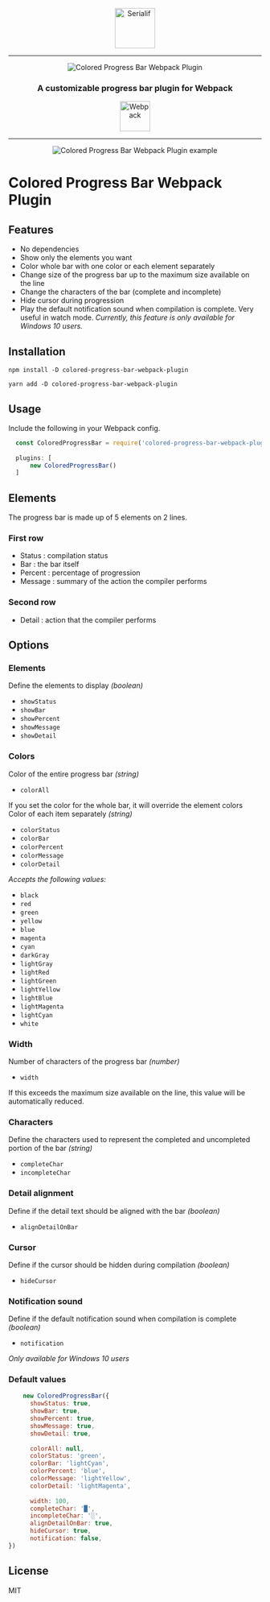 <div align="center">
    <p align="center"><a href="https://serialif.com"><img width="80" height="80" src="https://serialif.com/images/serialif-white.png" alt="Serialif"></a>
<hr>
    <p align="center"><img src="https://serialif.com/images/colored-progress-bar-webpack-plugin-logo.png"
             alt="Colored Progress Bar Webpack Plugin"></p>

<h3 align="center">A customizable progress bar plugin for Webpack</h3>
<p align="center"><a href="https://github.com/webpack/webpack"><img width="60" height="60" src="https://webpack.js.org/assets/icon-square-big.svg" alt="Webpack"></a></p>
<hr>
<p align="center"><img src="https://serialif.com/images/colored-progress-bar-webpack-plugin-demos.png"
             alt="Colored Progress Bar Webpack Plugin example"></p>
</div>

# Colored Progress Bar Webpack Plugin

## Features
- No dependencies
- Show only the elements you want
- Color whole bar with one color or each element separately
- Change size of the progress bar up to the maximum size available on the line
- Change the characters of the bar (complete and incomplete)
- Hide cursor during progression
- Play the default notification sound when compilation is complete. Very useful in watch mode. *Currently, this feature is only available for Windows 10 users.*

## Installation

```
npm install -D colored-progress-bar-webpack-plugin
```
```
yarn add -D colored-progress-bar-webpack-plugin
```

## Usage

Include the following in your Webpack config.

```javascript
  const ColoredProgressBar = require('colored-progress-bar-webpack-plugin');
  
  plugins: [
      new ColoredProgressBar()
  ]
```

## Elements
The progress bar is made up of 5 elements on 2 lines.
### First row

- Status : compilation status
- Bar : the bar itself 
- Percent : percentage of progression
- Message : summary of the action the compiler performs
### Second row
- Detail : action that the compiler performs

## Options
### Elements
Define the elements to display *(boolean)*
  - `showStatus`
  - `showBar`
  - `showPercent`
  - `showMessage`
  - `showDetail`
### Colors
Color of the entire progress bar *(string)*
  - `colorAll`
    
  If you set the color for the whole bar, it will override the element colors
Color of each item separately *(string)*
  - `colorStatus`
  - `colorBar`
  - `colorPercent`
  - `colorMessage`
  - `colorDetail`

*Accepts the following values:*
  - `black`
  - `red`
  - `green`
  - `yellow`
  - `blue`
  - `magenta`
  - `cyan`
  - `darkGray`
  - `lightGray`
  - `lightRed`
  - `lightGreen`
  - `lightYellow`
  - `lightBlue`
  - `lightMagenta`
  - `lightCyan`
  - `white`
### Width
Number of characters of the progress bar *(number)*
  - `width`

  If this exceeds the maximum size available on the line, this value will be automatically reduced.
### Characters
Define the characters used to represent the completed and uncompleted portion of the bar *(string)*
  - `completeChar`
  - `incompleteChar`
### Detail alignment
Define if the detail text should be aligned with the bar *(boolean)*
  - `alignDetailOnBar`
### Cursor
Define if the cursor should be hidden during compilation *(boolean)*
  - `hideCursor`
### Notification sound
Define if the default notification sound when compilation is complete *(boolean)*
  - `notification`

*Only available for Windows 10 users*
### Default values

```javascript
    new ColoredProgressBar({
      showStatus: true,
      showBar: true,
      showPercent: true,
      showMessage: true,
      showDetail: true,
    
      colorAll: null,
      colorStatus: 'green',
      colorBar: 'lightCyan',
      colorPercent: 'blue',
      colorMessage: 'lightYellow',
      colorDetail: 'lightMagenta',
    
      width: 100,
      completeChar: '█',
      incompleteChar: '░',
      alignDetailOnBar: true,
      hideCursor: true,
      notification: false,
})
```
## License

MIT